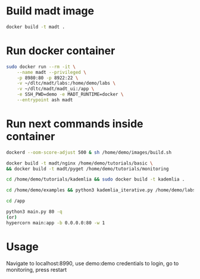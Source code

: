 # Build madt image
```sh
docker build -t madt .
```


# Run docker container
```sh
sudo docker run --rm -it \
	--name madt --privileged \
	-p 8980:80 -p 8922:22 \
	-v ~/dltc/madt/labs:/home/demo/labs \
	-v ~/dltc/madt/madt_ui:/app \
	-e SSH_PWD=demo -e MADT_RUNTIME=docker \
  	--entrypoint ash madt
```

# Run next commands inside container
```sh
dockerd --oom-score-adjust 500 & sh /home/demo/images/build.sh

docker build -t madt/nginx /home/demo/tutorials/basic \
&& docker build -t madt/pyget /home/demo/tutorials/monitoring

cd /home/demo/tutorials/kademlia && sudo docker build -t kademlia .

cd /home/demo/examples && python3 kademlia_iterative.py /home/demo/labs/monitoring

cd /app

python3 main.py 80 -q
(or)
hypercorn main:app -b 0.0.0.0:80 -w 1
```

# Usage
Navigate to localhost:8990, use demo:demo credentials to login, go to monitoring, press restart
